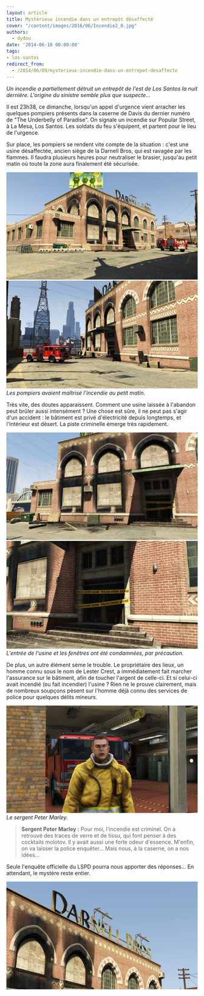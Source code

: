 ```yaml
---
layout: article
title: Mystérieux incendie dans un entrepôt désaffecté
cover: "/content/images/2016/06/Incendie2_0.jpg"
authors:
  - dydou
date: '2014-06-10 00:00:00'
tags:
- los-santos
redirect_from:
  - /2014/06/09/mysterieux-incendie-dans-un-entrepot-desaffecte
---
```


_Un incendie a partiellement détruit un entrepôt de l'est de Los Santos la nuit dernière. L'origine du sinistre semble plus que suspecte..._

Il est 23h38, ce dimanche, lorsqu'un appel d'urgence vient arracher les quelques pompiers présents dans la caserne de Davis du dernier numéro de "The Underbelly of Paradise". On signale un incendie sur Popular Street, à La Mesa, Los Santos. Les soldats du feu s'équipent, et partent pour le lieu de l'urgence.

Sur place, les pompiers se rendent vite compte de la situation : c'est une usine désaffectée, ancien siège de la Darnell Bros, qui est ravagée par les flammes. Il faudra plusieurs heures pour neutraliser le brasier, jusqu'au petit matin où toute la zone aura finalement été sécurisée.

![](/content/images/2016/06/Incendie_0.jpg)
![Les pompiers avaient maîtrisé l'incendie au petit matin.](/content/images/2016/06/Incendie2_1.jpg)
_Les pompiers avaient maîtrisé l'incendie au petit matin._

Très vite, des doutes apparaissent. Comment une usine laissée à l'abandon peut brûler aussi intensément ? Une chose est sûre, il ne peut pas s'agir d'un accident : le bâtiment est privé d'électricité depuis longtemps, et l'intérieur est désert. La piste criminelle émerge très rapidement.

![](/content/images/2016/06/Incendie5_0.jpg)
![L'entrée de l'usine et les fenêtres ont été condamnées, par précaution.](/content/images/2016/06/Incendie6_0.jpg)
_L'entrée de l'usine et les fenêtres ont été condamnées, par précaution._

De plus, un autre élément sème le trouble. Le propriétaire des lieux, un homme connu sous le nom de Lester Crest, a immédiatement fait marcher l'assurance sur le bâtiment, afin de toucher l'argent de celle-ci. Et si celui-ci avait incendié (ou fait incendier) l'usine ? Rien ne le prouve clairement, mais de nombreux soupçons pèsent sur l'homme déjà connu des services de police pour quelques délits mineurs.

![Le sergent Peter Marley.](/content/images/2016/06/Incendie4_0.jpg)
_Le sergent Peter Marley._

> **Sergent Peter Marley :** Pour moi, l'incendie est criminel. On a retrouvé des traces de verre et de tissu, qui font penser à des cocktails molotov. Il y avait aussi une forte odeur d'essence. M'enfin, on va laisser la police enquêter... Mais nous, à la caserne, on a nos idées...

Seule l'enquête officielle du LSPD pourra nous apporter des réponses... En attendant, le mystère reste entier.

![](/content/images/2016/06/Incendie3_1.jpg)